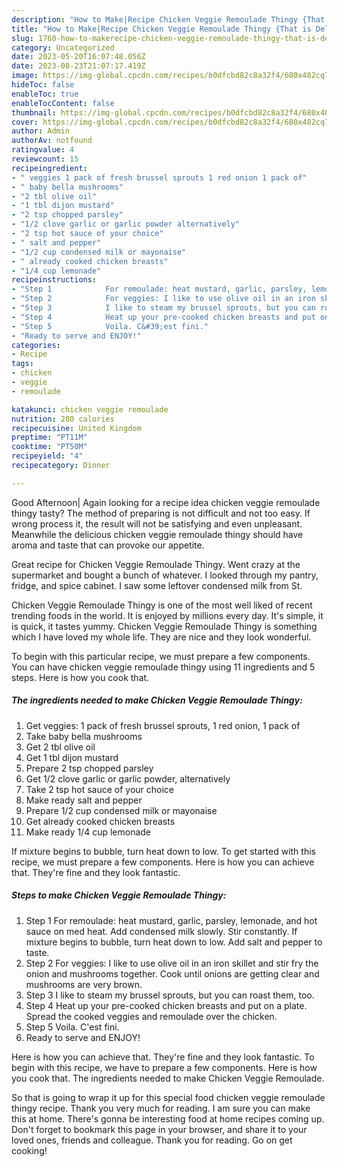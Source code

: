 ```yaml
---
description: "How to Make|Recipe Chicken Veggie Remoulade Thingy {That is Delicious"
title: "How to Make|Recipe Chicken Veggie Remoulade Thingy {That is Delicious"
slug: 1760-how-to-makerecipe-chicken-veggie-remoulade-thingy-that-is-delicious
category: Uncategorized
date: 2023-05-20T16:07:48.056Z
date: 2023-08-23T21:07:17.419Z
image: https://img-global.cpcdn.com/recipes/b0dfcbd82c8a32f4/680x482cq70/chicken-veggie-remoulade-thingy-recipe-main-photo.jpg
hideToc: false
enableToc: true
enableTocContent: false
thumbnail: https://img-global.cpcdn.com/recipes/b0dfcbd82c8a32f4/680x482cq70/chicken-veggie-remoulade-thingy-recipe-main-photo.jpg
cover: https://img-global.cpcdn.com/recipes/b0dfcbd82c8a32f4/680x482cq70/chicken-veggie-remoulade-thingy-recipe-main-photo.jpg
author: Admin
authorAv: notfound
ratingvalue: 4
reviewcount: 15
recipeingredient:
- " veggies 1 pack of fresh brussel sprouts 1 red onion 1 pack of"
- " baby bella mushrooms"
- "2 tbl olive oil"
- "1 tbl dijon mustard"
- "2 tsp chopped parsley"
- "1/2 clove garlic or garlic powder alternatively"
- "2 tsp hot sauce of your choice"
- " salt and pepper"
- "1/2 cup condensed milk or mayonaise"
- " already cooked chicken breasts"
- "1/4 cup lemonade"
recipeinstructions:
- "Step 1            For remoulade: heat mustard, garlic, parsley, lemonade, and hot sauce on med heat. Add condensed milk slowly. Stir constantly. If mixture begins to bubble, turn heat down to low. Add salt and pepper to taste."
- "Step 2            For veggies: I like to use olive oil in an iron skillet and stir fry the onion and mushrooms together. Cook until onions are getting clear and mushrooms are very brown."
- "Step 3            I like to steam my brussel sprouts, but you can roast them, too."
- "Step 4            Heat up your pre-cooked chicken breasts and put on a plate. Spread the cooked veggies and remoulade over the chicken."
- "Step 5            Voila. C&#39;est fini."
- "Ready to serve and ENJOY!"
categories:
- Recipe
tags:
- chicken
- veggie
- remoulade

katakunci: chicken veggie remoulade 
nutrition: 280 calories
recipecuisine: United Kingdom
preptime: "PT11M"
cooktime: "PT50M"
recipeyield: "4"
recipecategory: Dinner

---
```



Good Afternoon| Again looking for a recipe idea chicken veggie remoulade thingy tasty? The method of preparing is not difficult and not too easy. If wrong process it, the result will not be satisfying and even unpleasant. Meanwhile the delicious chicken veggie remoulade thingy should have aroma and taste that can provoke our appetite.





Great recipe for Chicken Veggie Remoulade Thingy. Went crazy at the supermarket and bought a bunch of whatever. I looked through my pantry, fridge, and spice cabinet. I saw some leftover condensed milk from St.

Chicken Veggie Remoulade Thingy is one of the most well liked of recent trending foods in the world. It is enjoyed by millions every day. It's simple, it is quick, it tastes yummy. Chicken Veggie Remoulade Thingy is something which I have loved my whole life. They are nice and they look wonderful.


To begin with this particular recipe, we must prepare a few components. You can have chicken veggie remoulade thingy using 11 ingredients and 5 steps. Here is how you cook that.

<!--inarticleads1-->

##### The ingredients needed to make Chicken Veggie Remoulade Thingy:

1. Get  veggies: 1 pack of fresh brussel sprouts, 1 red onion, 1 pack of
1. Take  baby bella mushrooms
1. Get 2 tbl olive oil
1. Get 1 tbl dijon mustard
1. Prepare 2 tsp chopped parsley
1. Get 1/2 clove garlic or garlic powder, alternatively
1. Take 2 tsp hot sauce of your choice
1. Make ready  salt and pepper
1. Prepare 1/2 cup condensed milk or mayonaise
1. Get  already cooked chicken breasts
1. Make ready 1/4 cup lemonade


If mixture begins to bubble, turn heat down to low. To get started with this recipe, we must prepare a few components. Here is how you can achieve that. They&#39;re fine and they look fantastic. 

<!--inarticleads2-->

##### Steps to make Chicken Veggie Remoulade Thingy:

1. Step 1            For remoulade: heat mustard, garlic, parsley, lemonade, and hot sauce on med heat. Add condensed milk slowly. Stir constantly. If mixture begins to bubble, turn heat down to low. Add salt and pepper to taste.
1. Step 2            For veggies: I like to use olive oil in an iron skillet and stir fry the onion and mushrooms together. Cook until onions are getting clear and mushrooms are very brown.
1. Step 3            I like to steam my brussel sprouts, but you can roast them, too.
1. Step 4            Heat up your pre-cooked chicken breasts and put on a plate. Spread the cooked veggies and remoulade over the chicken.
1. Step 5            Voila. C&#39;est fini.
1. Ready to serve and ENJOY!

Here is how you can achieve that. They&#39;re fine and they look fantastic. To begin with this recipe, we have to prepare a few components. Here is how you cook that. The ingredients needed to make Chicken Veggie Remoulade. 

So that is going to wrap it up for this special food chicken veggie remoulade thingy recipe. Thank you very much for reading. I am sure you can make this at home. There's gonna be interesting food at home recipes coming up. Don't forget to bookmark this page in your browser, and share it to your loved ones, friends and colleague. Thank you for reading. Go on get cooking!
